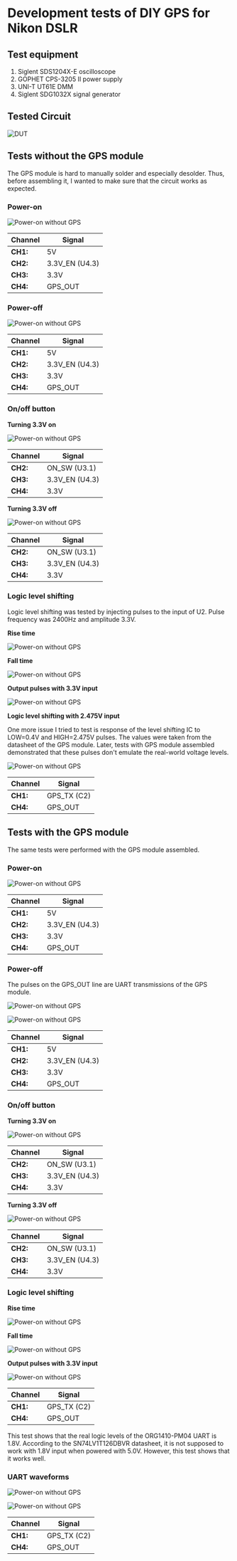 # Development tests of DIY GPS for Nikon DSLR

## Test equipment

1. Siglent SDS1204X-E oscilloscope
2. GOPHET CPS-3205 II power supply
3. UNI-T UT61E DMM
4. Siglent SDG1032X signal generator

## Tested Circuit
![DUT](../images/tested_circuit.png)


## Tests without the GPS module
The GPS module is hard to manually solder and especially desolder. Thus, before assembling it, I wanted to make sure that the circuit works as expected.

### Power-on

![Power-on without GPS](../images/development_tests/SDS00006.png)

Channel  | Signal
--- | ---
**CH1:** | 5V
**CH2:** | 3.3V_EN (U4.3)
**CH3:** | 3.3V
**CH4:** | GPS_OUT

### Power-off

![Power-on without GPS](../images/development_tests/SDS00008.png)

Channel  | Signal
--- | ---
**CH1:** | 5V
**CH2:** | 3.3V_EN (U4.3)
**CH3:** | 3.3V
**CH4:** | GPS_OUT

### On/off button

**Turning 3.3V on**

![Power-on without GPS](../images/development_tests/SDS00012.png)

Channel  | Signal
--- | ---
**CH2:** | ON_SW (U3.1)
**CH3:** | 3.3V_EN (U4.3)
**CH4:** | 3.3V

**Turning 3.3V off**

![Power-on without GPS](../images/development_tests/SDS00016.png)

Channel  | Signal
--- | ---
**CH2:** | ON_SW (U3.1)
**CH3:** | 3.3V_EN (U4.3)
**CH4:** | 3.3V

### Logic level shifting

Logic level shifting was tested by injecting pulses to the input of U2. Pulse frequency was 2400Hz and amplitude 3.3V.

**Rise time**

![Power-on without GPS](../images/development_tests/SDS00020.png)

**Fall time**

![Power-on without GPS](../images/development_tests/SDS00022.png)

**Output pulses with 3.3V input**

![Power-on without GPS](../images/development_tests/SDS00025.png)

**Logic level shifting with 2.475V input**

One more issue I tried to test is response of the level shifting IC to LOW=0.4V and HIGH=2.475V pulses. The values were taken from the datasheet of the GPS module. Later, tests with GPS module assembled demonstrated that these pulses don't emulate the real-world voltage levels.

![Power-on without GPS](../images/development_tests/SDS00028.png)

Channel  | Signal
--- | ---
**CH1:** | GPS_TX (C2)
**CH4:** | GPS_OUT


## Tests with the GPS module

The same tests were performed with the GPS module assembled.

### Power-on

![Power-on without GPS](../images/development_tests/SDS00032.png)

Channel  | Signal
--- | ---
**CH1:** | 5V
**CH2:** | 3.3V_EN (U4.3)
**CH3:** | 3.3V
**CH4:** | GPS_OUT

### Power-off

The pulses on the GPS_OUT line are UART transmissions of the GPS module.

![Power-on without GPS](../images/development_tests/SDS00057.png)

![Power-on without GPS](../images/development_tests/SDS00058.png)

Channel  | Signal
--- | ---
**CH1:** | 5V
**CH2:** | 3.3V_EN (U4.3)
**CH3:** | 3.3V
**CH4:** | GPS_OUT

### On/off button

**Turning 3.3V on**

![Power-on without GPS](../images/development_tests/SDS00038.png)

Channel  | Signal
--- | ---
**CH2:** | ON_SW (U3.1)
**CH3:** | 3.3V_EN (U4.3)
**CH4:** | 3.3V

**Turning 3.3V off**

![Power-on without GPS](../images/development_tests/SDS00040.png)

Channel  | Signal
--- | ---
**CH2:** | ON_SW (U3.1)
**CH3:** | 3.3V_EN (U4.3)
**CH4:** | 3.3V

### Logic level shifting

**Rise time**

![Power-on without GPS](../images/development_tests/SDS00041.png)

**Fall time**

![Power-on without GPS](../images/development_tests/SDS00042.png)

**Output pulses with 3.3V input**

![Power-on without GPS](../images/development_tests/SDS00043.png)

Channel  | Signal
--- | ---
**CH1:** | GPS_TX (C2)
**CH4:** | GPS_OUT

This test shows that the real logic levels of the ORG1410-PM04 UART is 1.8V. According to the SN74LV1T126DBVR datasheet, it is not supposed to work with 1.8V input when powered with 5.0V. However, this test shows that it works well.

### UART waveforms

![Power-on without GPS](../images/development_tests/SDS00045.png)

![Power-on without GPS](../images/development_tests/SDS00051.png)

Channel  | Signal
--- | ---
**CH1:** | GPS_TX (C2)
**CH4:** | GPS_OUT

